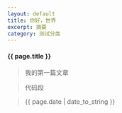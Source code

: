 ```yaml
---
layout: default
title: 你好，世界
excerpt: 摘要
category: 测试分类
---
```


#### {{ page.title }}

> 我的第一篇文章

> 代码段

> {{ page.date | date_to_string }}